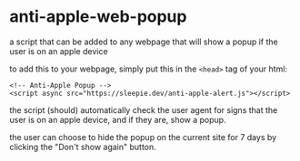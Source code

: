 # anti-apple-web-popup
a script that can be added to any webpage that will show a popup if the user is on an apple device

to add this to your webpage, simply put this in the `<head>` tag of your html:
```
<!-- Anti-Apple Popup -->
<script async src="https://sleepie.dev/anti-apple-alert.js"></script>
```

the script (should) automatically check the user agent for signs that the user is on an apple device, and if they are, show a popup.

the user can choose to hide the popup on the current site for 7 days by clicking the "Don't show again" button.
